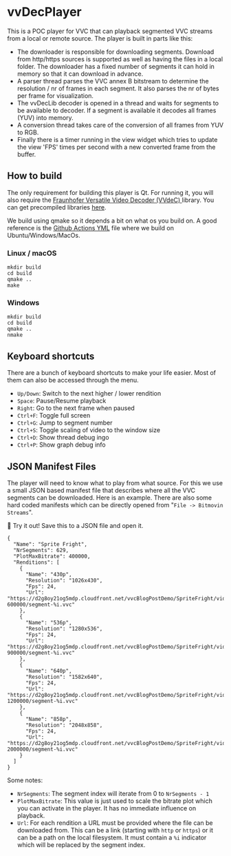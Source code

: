 # vvDecPlayer

This is a POC player for VVC that can playback segmented VVC streams from a local or remote source. The player is built in parts like this:

 - The downloader is responsible for downloading segments. Download from http/https sources is supported as well as having the files in a local folder. The downloader has a fixed number of segments it can hold in memory so that it can download in advance.
 - A parser thread parses the VVC annex B bitstream to determine the resolution / nr of frames in each segment. It also parses the nr of bytes per frame for visualization.
 - The vvDecLib decoder is opened in a thread and waits for segments to be available to decoder. If a segment is available it decodes all frames (YUV) into memory.
 - A conversion thread takes care of the conversion of all frames from YUV to RGB.
 - Finally there is a timer running in the view widget which tries to update the view 'FPS' times per second with a new converted frame from the buffer.

## How to build

The only requirement for building this player is Qt. For running it, you will also require the [Fraunhofer Versatile Video Decoder (VVdeC)
](https://github.com/fraunhoferhhi/vvdec) library. You can get precompiled libraries [here](https://github.com/ChristianFeldmann/vvdec/releases).

We build using qmake so it depends a bit on what os you build on. A good reference is the [Github Actions YML](.github/workflows/Build.yml) file where we build on Ubuntu/Windows/MacOs.

### Linux / macOS

```
mkdir build
cd build
qmake ..
make
```

### Windows

```
mkdir build
cd build
qmake ..
nmake
```

## Keyboard shortcuts

There are a bunch of keyboard shortcuts to make your life easier. Most of them can also be accessed through the menu.

 - `Up/Down`: Switch to the next higher / lower rendition
 - `Space`: Pause/Resume playback
 - `Right`: Go to the next frame when paused
 - `Ctrl+F`: Toggle full screen
 - `Ctrl+G`: Jump to segment number
 - `Ctrl+S`: Toggle scaling of video to the window size
 - `Ctrl+D`: Show thread debug ingo
 - `Ctrl+P`: Show graph debug info

## JSON Manifest Files

The player will need to know what to play from what source. For this we use a small JSON based manifest file that describes where all the VVC segments can be downloaded. Here is an example. There are also some hard coded manifests which can be directly opened from "```File -> Bitmovin Streams```".

📝 Try it out! Save this to a JSON file and open it.

```
{
  "Name": "Sprite Fright",
  "NrSegments": 629,
  "PlotMaxBitrate": 400000,
  "Renditions": [
    {
      "Name": "430p",
      "Resolution": "1026x430",
      "Fps": 24,
      "Url": "https://d2g8oy21og5mdp.cloudfront.net/vvcBlogPostDemo/SpriteFright/video/430-600000/segment-%i.vvc"
    },
    {
      "Name": "536p",
      "Resolution": "1280x536",
      "Fps": 24,
      "Url": "https://d2g8oy21og5mdp.cloudfront.net/vvcBlogPostDemo/SpriteFright/video/536-900000/segment-%i.vvc"
    },
    {
      "Name": "640p",
      "Resolution": "1582x640",
      "Fps": 24,
      "Url": "https://d2g8oy21og5mdp.cloudfront.net/vvcBlogPostDemo/SpriteFright/video/640-1200000/segment-%i.vvc"
    },
    {
      "Name": "858p",
      "Resolution": "2048x858",
      "Fps": 24,
      "Url": "https://d2g8oy21og5mdp.cloudfront.net/vvcBlogPostDemo/SpriteFright/video/858-2000000/segment-%i.vvc"
    }
  ]
}
```

Some notes: 
 - `NrSegments`: The segment index will iterate from 0 to `NrSegments - 1`
 - `PlotMaxBitrate`: This value is just used to scale the bitrate plot which you can activate in the player. It has no immediate influence on playback.
 - `Url`: For each rendition a URL must be provided where the file can be downloaded from. This can be a link (starting with `http` or `https`) or it can be a path on the local filesystem. It must contain a `%i` indicator which will be replaced by the segment index.
